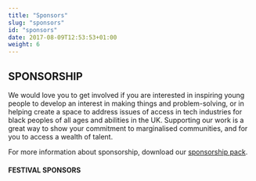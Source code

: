 ```yaml
---
title: "Sponsors"
slug: "sponsors"
id: "sponsors"
date: 2017-08-09T12:53:53+01:00
weight: 6
---
```


## SPONSORSHIP

We would love you to get involved if you are interested in inspiring young people to develop an interest in making things and problem-solving, or in helping create a space to address issues of access in tech industries for black peoples of all ages and abilities in the UK. Supporting our work is a great way to show your commitment to marginalised communities, and for you to access a wealth of talent.

For more information about sponsorship, download our [sponsorship pack](www.example.com).


#### FESTIVAL SPONSORS


